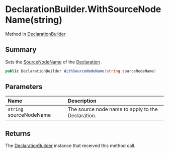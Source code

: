 # DeclarationBuilder.WithSourceNodeName(string)

Method in [DeclarationBuilder](/api/csharp/yarn.compiler.declarationbuilder.md)

## Summary


Sets the  <a href="yarn.compiler.declaration.sourcenodename.md">SourceNodeName</a>  of the  <a href="yarn.compiler.declarationbuilder.declaration.md">Declaration</a> .


```csharp
public DeclarationBuilder WithSourceNodeName(string sourceNodeName)
```

## Parameters

|Name|Description|
|:---|:---|
|`string` sourceNodeName|The source node name to apply to the Declaration.|

## Returns

The  <a href="yarn.compiler.declarationbuilder.md">DeclarationBuilder</a>  instance that received
this method call.

